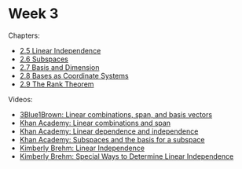 # Week 3

Chapters:
- [2.5 Linear Independence](https://textbooks.math.gatech.edu/ila/linear-independence.html)
- [2.6 Subspaces](https://textbooks.math.gatech.edu/ila/subspaces.html)
- [2.7 Basis and Dimension](https://textbooks.math.gatech.edu/ila/dimension.html)
- [2.8 Bases as Coordinate Systems](https://textbooks.math.gatech.edu/ila/bases-as-coord-systems.html)
- [2.9 The Rank Theorem](https://textbooks.math.gatech.edu/ila/rank-thm.html)

Videos:
- [3Blue1Brown: Linear combinations, span, and basis vectors](https://www.youtube.com/watch?v=k7RM-ot2NWY&list=PLZHQObOWTQDPD3MizzM2xVFitgF8hE_ab&index=2)
- [Khan Academy: Linear combinations and span](https://www.khanacademy.org/math/linear-algebra/vectors-and-spaces/linear-combinations/v/linear-combinations-and-span)
- [Khan Academy: Linear dependence and independence](https://www.khanacademy.org/math/linear-algebra/vectors-and-spaces/linear-independence/v/linear-algebra-introduction-to-linear-independence)
- [Khan Academy: Subspaces and the basis for a subspace](https://www.khanacademy.org/math/linear-algebra/vectors-and-spaces/subspace-basis/v/linear-subspaces)
- [Kimberly Brehm: Linear Independence](https://www.youtube.com/watch?v=ofGN1Gtgjok&list=PLl-gb0E4MII03hiCrZa7YqxUMEeEPmZqK)
- [Kimberly Brehm: Special Ways to Determine Linear Independence](https://www.youtube.com/watch?v=EdLoNRo0s28&list=PLl-gb0E4MII03hiCrZa7YqxUMEeEPmZqK)